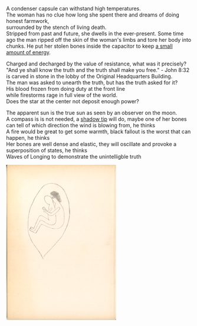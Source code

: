 A condenser capsule can withstand high temperatures.           
The woman has no clue how long she spent there
and dreams of doing honest farmwork,<br>
surrounded by the stench of living death.<br>
Stripped from past and future, she dwells in the ever-present. 
Some time ago the man ripped off the skin of the woman's limbs and tore her body into chunks. He put her stolen bones inside the capacitor to keep [a small amount of energy](https://github.com/the-vtex-files/the-vtex-files.github.io/blob/master/capsule.mp4). 

Charged and decharged by the value of resistance, what was it precisely?<br>
"And ye shall know the truth and the truth shall make you free." - John 8:32<br>
is carved in stone in the lobby of the Original Headquarters Building.<br>
The man was asked to unearth the truth, but has the truth asked for it?<br> 
His blood frozen from doing duty at the front line<br> 
while firestorms rage in full view of the world.<br> 
Does the star at the center not deposit enough power? 

The apparent sun is the true sun as seen by an observer on the moon.<br>
A compass is is not needed, a [shadow tip](https://www.armystudyguide.com/content/army_board_study_guide_topics/land_navigation_map_reading/field-expedient-methods-of-determining-direction.shtml) will do, maybe one of her bones can tell of which direction the wind is blowing from, he thinks<br>
A fire would be great to get some warmth, black fallout is the worst that can happen, he thinks<br>
Her bones are well dense and elastic, they will oscillate and provoke a superposition of states, he thinks<br>
Waves of Longing to demonstrate the unintelligble truth

![](https://github.com/the-vtex-files/the-vtex-files.github.io/blob/master/images/psychedelic_epiphany-thumb.jpg)


